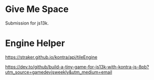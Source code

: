 # Give Me Space

Submission for js13k.

# Engine Helper
https://straker.github.io/kontra/api/tileEngine

https://dev.to/github/build-a-tiny-game-for-js13k-with-kontra-js-8pb?utm_source=gamedevjsweekly&utm_medium=email